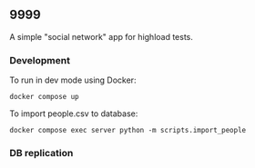 ## 9999
A simple "social network" app for highload tests.

### Development
To run in dev mode using Docker:
```
docker compose up
```

To import people.csv to database:
```
docker compose exec server python -m scripts.import_people
```

### DB replication

